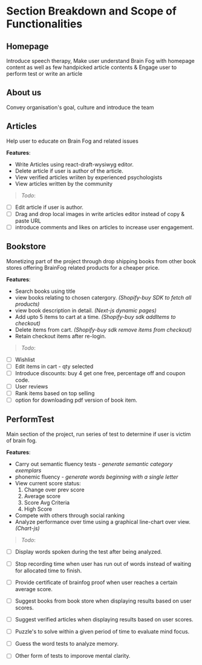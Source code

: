 # Section Breakdown and Scope of Functionalities


## Homepage

Introduce speech therapy, Make user understand Brain Fog with homepage content as well as few handpicked article contents & Engage user to perform test or write an article 

## About us

Convey organisation's goal, culture and introduce the team

## Articles

Help user to educate on Brain Fog and related issues

**Features**: 

- Write Articles using react-draft-wysiwyg editor. <br>
- Delete article if user is author of the article. 
- View verified articles wriiten by experienced psychologists <br>
- View articles written by the community <br>

> *Todo*: 
- [ ] Edit article if user is author. <br>
- [ ] Drag and drop local images in write articles editor instead of copy & paste URL
- [ ] introduce comments and likes on articles to increase user engagement. 

## Bookstore

Monetizing part of the project through drop shipping books from other book stores offering BrainFog related products for a cheaper price. 

**Features**:

- Search books using title
- view books relating to chosen catergory.    *(Shopify-buy SDK to fetch all products)*
- view book description in detail.     *(Next-js dynamic pages)* 
- Add upto 5 items to cart at a time.     *(Shopify-buy sdk addItems to checkout)* 
- Delete items from cart.  *(Shopify-buy sdk remove items from checkout)*
- Retain checkout items after re-login.

> *Todo*:
- [ ] Wishlist 
- [ ] Edit items in cart - qty selected
- [ ] Introduce discounts: buy 4 get one free, percentage off and coupon code. 
- [ ] User reviews 
- [ ] Rank items based on top selling
- [ ] option for downloading pdf version of book item.

## PerformTest

Main section of the project, run series of test to determine if user is victim of brain fog.

**Features**:

- Carry out semantic fluency tests - *generate semantic category exemplars*
- phonemic fluency - *generate words beginning with a single letter*
- View current score status: 
  1. Change over prev score
  2. Average score
  3. Score Avg Criteria
  4. High Score
- Compete with others through social ranking
- Analyze performance over time using a graphical line-chart over view. *(Chart-js)*

> *Todo*:

- [ ] Display words spoken during the test after being analyzed.
- [ ] Stop recording time when user has run out of words instead of waiting for allocated time to finish. 
- [ ] Provide certificate of brainfog proof when user reaches a certain average score. 
- [ ] Suggest books from book store when displaying results based on user scores.
- [ ] Suggest verified articles when displaying results based on user scores. 
- [ ] Puzzle's to solve within a given period of time to evaluate mind focus. 
- [ ] Guess the word tests to analyze memory.  
- [ ] Other form of tests to imporove mental clarity.









